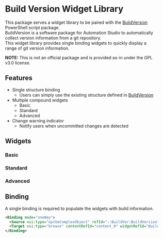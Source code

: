 # Build Version Widget Library

This package serves a widget library to be paired with the [BuildVersion](https://github.com/br-na-pm/BuildVersion#readme) PowerShell script package.  
BuildVersion is a software package for Automation Studio to automatically collect version information from a git repository.  
This widget library provides single binding widgets to quickly display a range of git version information.  

**NOTE:** This is not an official package and is provided as-in under the GPL v3.0 license.

## Features

- Single structure binding
	- Users can simply use the existing structure defined in [BuildVersion](https://github.com/br-na-pm/BuildVersion#readme)
- Multiple compound widgets
	- Basic
	- Standard
	- Advanced
- Change warning indicator
	- Notify users when uncommitted changes are detected

## Widgets

### Basic

### Standard

### Advanced

## Binding

A single binding is required to populate the widgets with build information.

```xml
<Binding mode="oneWay">
  <Source xsi:type="opcUaComplexObject" refId="::BuildVer:BuildVersion" />
  <Target xsi:type="brease" contentRefId="content_0" widgetRefId="BuildVersionStandard1" attribute="value" />
</Binding>
```
